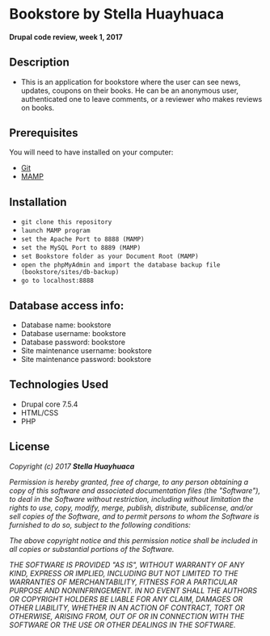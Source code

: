 # Bookstore by Stella Huayhuaca

#### Drupal code review, week 1, 2017

## Description
* This is an application for bookstore where the user can see news, updates, coupons on their books. He can be an anonymous user, authenticated one to leave comments, or a reviewer who makes reviews on books.

## Prerequisites
You will need to have installed on your computer:

* [Git](https://git-scm.com/)
* [MAMP](https://www.mamp.info/en/)


## Installation
* `git clone this repository`
* `launch MAMP program`
* `set the Apache Port to 8888 (MAMP)`
* `set the MySQL Port to 8889 (MAMP)`
* `set Bookstore folder as your Document Root (MAMP)`
* `open the phpMyAdmin and import the database backup file (bookstore/sites/db-backup)`
* `go to localhost:8888`


## Database access info:
* Database name: bookstore
* Database username: bookstore
* Database password: bookstore
* Site maintenance username: bookstore
* Site maintenance password: bookstore

## Technologies Used
  * Drupal core 7.5.4
  * HTML/CSS
  * PHP

## License
  _Copyright (c) 2017 **Stella Huayhuaca**_

  _Permission is hereby granted, free of charge, to any person obtaining a copy
  of this software and associated documentation files (the "Software"), to deal
  in the Software without restriction, including without limitation the rights
  to use, copy, modify, merge, publish, distribute, sublicense, and/or sell
  copies of the Software, and to permit persons to whom the Software is
  furnished to do so, subject to the following conditions:_

  _The above copyright notice and this permission notice shall be included in all
  copies or substantial portions of the Software._

  _THE SOFTWARE IS PROVIDED "AS IS", WITHOUT WARRANTY OF ANY KIND, EXPRESS OR
  IMPLIED, INCLUDING BUT NOT LIMITED TO THE WARRANTIES OF MERCHANTABILITY,
  FITNESS FOR A PARTICULAR PURPOSE AND NONINFRINGEMENT. IN NO EVENT SHALL THE
  AUTHORS OR COPYRIGHT HOLDERS BE LIABLE FOR ANY CLAIM, DAMAGES OR OTHER
  LIABILITY, WHETHER IN AN ACTION OF CONTRACT, TORT OR OTHERWISE, ARISING FROM,
  OUT OF OR IN CONNECTION WITH THE SOFTWARE OR THE USE OR OTHER DEALINGS IN THE
  SOFTWARE._
